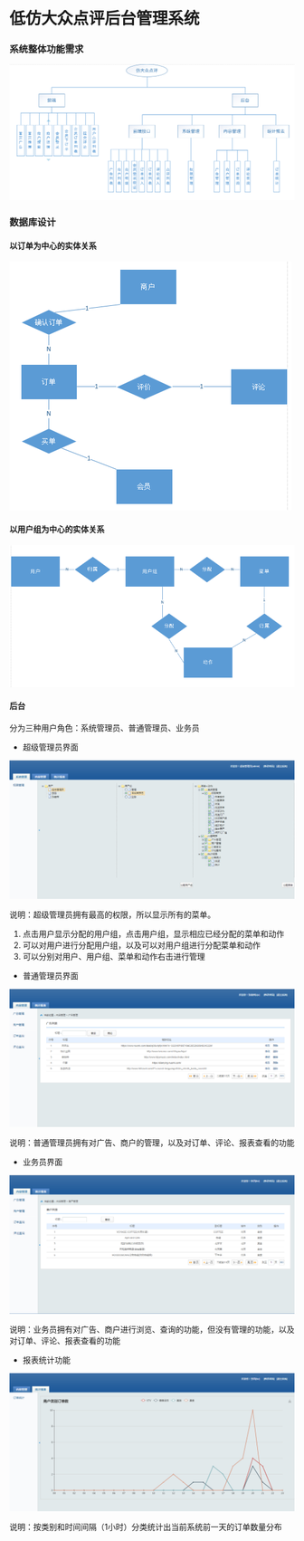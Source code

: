 # 低仿大众点评后台管理系统

### 系统整体功能需求
![image](https://github.com/SavorTheFlavor/publicComment/raw/master/images/structure.png)
### 数据库设计

#### 以订单为中心的实体关系

![image](https://github.com/SavorTheFlavor/publicComment/raw/master/images/E-order.png)

#### 以用户组为中心的实体关系
![image](https://github.com/SavorTheFlavor/publicComment/raw/master/images/E-user.png)


#### 后台

分为三种用户角色：系统管理员、普通管理员、业务员

* 超级管理员界面

![image](https://github.com/SavorTheFlavor/publicComment/raw/master/images/back_root.png)

说明：超级管理员拥有最高的权限，所以显示所有的菜单。

1. 点击用户显示分配的用户组，点击用户组，显示相应已经分配的菜单和动作
2. 可以对用户进行分配用户组，以及可以对用户组进行分配菜单和动作
3. 可以分别对用户、用户组、菜单和动作右击进行管理

* 普通管理员界面

![image](https://github.com/SavorTheFlavor/publicComment/raw/master/images/back_admin.png)

说明：普通管理员拥有对广告、商户的管理，以及对订单、评论、报表查看的功能

* 业务员界面

![image](https://github.com/SavorTheFlavor/publicComment/raw/master/images/back_service.png)

说明：业务员拥有对广告、商户进行浏览、查询的功能，但没有管理的功能，以及对订单、评论、报表查看的功能

* 报表统计功能

![image](https://github.com/SavorTheFlavor/publicComment/raw/master/images/back_report.png)

说明：按类别和时间间隔（1小时）分类统计出当前系统前一天的订单数量分布
